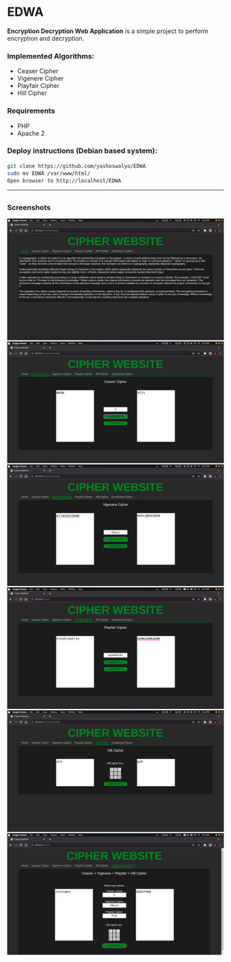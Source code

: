 # EDWA
**Encryption Decryption Web Application** is a simple project to perform encryption and decryption.

<h3>Implemented Algorithms:</h3>

- Ceaser Cipher
- Vigenere Cipher
- Playfair Cipher
- Hill Cipher

### Requirements
- PHP
- Apache 2

### Deploy instructions (Debian based system):
```bash
git clone https://github.com/yashoswalyo/EDWA
sudo mv EDWA /var/www/html/
Open browser to http://localhost/EDWA
```

<hr>

## 
### Screenshots
![intro](SS/SS_01.png)
![ceaser](./SS/SS_02.png)
![vi](./SS/SS_03.png)
![pl](./SS/SS_04.png)
![hc](SS/SS_05.png)
![comb](SS/SS_06.png)
